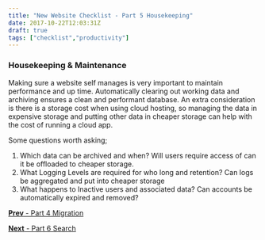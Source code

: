 ```yaml
---
title: "New Website Checklist - Part 5 Housekeeping"
date: 2017-10-22T12:03:31Z
draft: true
tags: ["checklist","productivity"]
---
```



### Housekeeping & Maintenance

Making sure a website self manages is very important to maintain performance and up time. Automatically clearing out working data and archiving ensures a clean and performant database. An extra consideration is there is a storage cost when using cloud hosting, so managing the data in expensive storage and putting other data in cheaper storage can help with the cost of running a cloud app.

Some questions worth asking;

1. Which data can be archived and when? Will users require access of can it be offloaded to cheaper storage.
2. What Logging Levels are required for who long and retention? Can logs be aggregated and put into cheaper storage
3. What happens to Inactive users and associated data? Can accounts be automatically expired and removed? 

[**Prev** - Part 4 Migration](/posts/checklist-new-website-migration/)

[**Next** - Part 6 Search](/posts/checklist-new-website-search/)